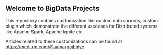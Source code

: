 ## Welcome to BigData Projects

This repository contains customization like custom data sources, custom plugin which demonstrate the different usecases for Distributed systems like Apache Spark, Apache Ignite etc. 

Articles related to these customizations can be found at https://medium.com/@aamargajbhiye


